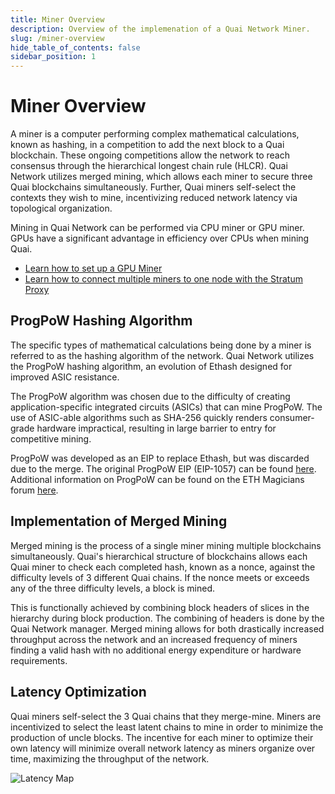 ```yaml
---
title: Miner Overview
description: Overview of the implemenation of a Quai Network Miner.
slug: /miner-overview
hide_table_of_contents: false
sidebar_position: 1
---
```


# Miner Overview

A miner is a computer performing complex mathematical calculations, known as hashing, in a competition to add the next block to a Quai blockchain. These ongoing competitions allow the network to reach consensus through the hierarchical longest chain rule (HLCR). Quai Network utilizes merged mining, which allows each miner to secure three Quai blockchains simultaneously. Further, Quai miners self-select the contexts they wish to mine, incentivizing reduced network latency via topological organization.

Mining in Quai Network can be performed via CPU miner or GPU miner. GPUs have a significant advantage in efficiency over CPUs when mining Quai.

* [Learn how to set up a GPU Miner](../gpu-miner/gpu-miner.md)
* [Learn how to connect multiple miners to one node with the Stratum Proxy](../../stratum-proxy/run-stratum/run-stratum.md)

## ProgPoW Hashing Algorithm

The specific types of mathematical calculations being done by a miner is referred to as the hashing algorithm of the network. Quai Network utilizes the ProgPoW hashing algorithm, an evolution of Ethash designed for improved ASIC resistance.

The ProgPoW algorithm was chosen due to the difficulty of creating application-specific integrated circuits (ASICs) that can mine ProgPoW. The use of ASIC-able algorithms such as SHA-256 quickly renders consumer-grade hardware impractical, resulting in large barrier to entry for competitive mining.

ProgPoW was developed as an EIP to replace Ethash, but was discarded due to the merge. The original ProgPoW EIP (EIP-1057) can be found [here](https://github.com/ethereum/EIPs/pull/1057). Additional information on ProgPoW can be found on the ETH Magicians forum [here](https://ethereum-magicians.org/t/progpow-a-compilation-of-reference-material/3040/4).

## Implementation of Merged Mining

Merged mining is the process of a single miner mining multiple blockchains simultaneously. Quai's hierarchical structure of blockchains allows each Quai miner to check each completed hash, known as a nonce, against the difficulty levels of 3 different Quai chains. If the nonce meets or exceeds any of the three difficulty levels, a block is mined.

This is functionally achieved by combining block headers of slices in the hierarchy during block production. The combining of headers is done by the Quai Network manager. Merged mining allows for both drastically increased throughput across the network and an increased frequency of miners finding a valid hash with no additional energy expenditure or hardware requirements.

## Latency Optimization

Quai miners self-select the 3 Quai chains that they merge-mine. Miners are incentivized to select the least latent chains to mine in order to minimize the production of uncle blocks. The incentive for each miner to optimize their own latency will minimize overall network latency as miners organize over time, maximizing the throughput of the network.

![Latency Map](/img/LatencyMap.png)
